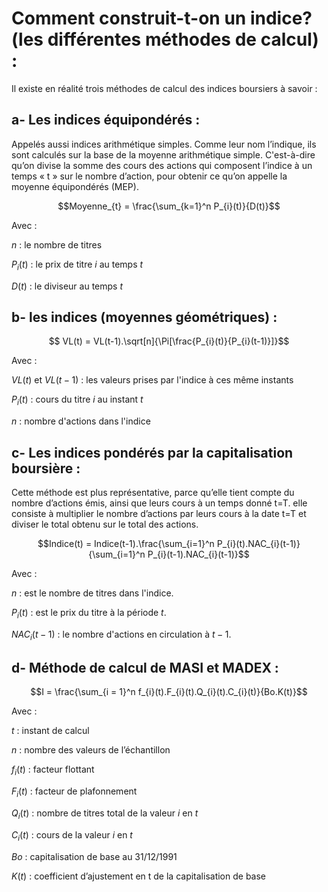 # Comment construit-t-on un indice? (les différentes méthodes de calcul) :

Il existe en réalité trois méthodes de calcul des indices boursiers à
savoir :
## a- Les indices équipondérés :

Appelés aussi indices arithmétique simples. Comme leur nom l’indique, ils sont calculés sur la base de la moyenne arithmétique simple. C'est-à-dire qu’on divise la somme des cours des actions qui composent l’indice à un temps « t » sur le nombre d’action, pour obtenir ce qu’on appelle la moyenne équipondérés (MEP).

$$Moyenne_{t} = \frac{\sum_{k=1}^n P_{i}(t)}{D(t)}$$

Avec :

$n$ : le nombre de titres

$P_{i}(t)$ : le prix de titre $i$ au temps $t$

$D(t)$ : le diviseur au temps $t$

## b- les indices (moyennes géométriques) :

$$ VL(t) = VL(t-1).\sqrt[n]{\Pi[\frac{P_{i}(t)}{P_{i}(t-1)}]}$$

Avec :

$VL(t)$ et $VL(t-1)$ : les valeurs prises par l'indice à ces même instants

$P_{i}(t)$ : cours du titre $i$ au instant $t$

$n$ : nombre d'actions dans l'indice

## c- Les indices pondérés par la capitalisation boursière :

Cette méthode est plus représentative, parce qu’elle tient compte du nombre d’actions émis, ainsi que leurs cours à un temps donné t=T. elle consiste à multiplier le nombre d’actions par leurs cours à la date t=T et diviser le total obtenu sur le total des actions.

$$Indice(t)  = Indice(t-1).\frac{\sum_{i=1}^n P_{i}(t).NAC_{i}(t-1)}{\sum_{i=1}^n P_{i}(t-1).NAC_{i}(t-1)}$$

Avec :

$n$ : est le nombre de titres dans l'indice.

$P_{i}(t)$ : est le prix du titre à la période $t$.

$NAC_{i}(t-1)$ : le nombre d'actions en circulation à $t-1$.

## d- Méthode de calcul de MASI et MADEX :

$$I = \frac{\sum_{i = 1}^n f_{i}(t).F_{i}(t).Q_{i}(t).C_{i}(t)}{Bo.K(t)}$$

Avec :

$t$ : instant de calcul

$n$ : nombre des valeurs de l’échantillon

$f_{i}(t)$ : facteur flottant

$F_{i}(t)$ : facteur de plafonnement

$Q_{i}(t)$ : nombre de titres total de la valeur $i$ en $t$

$C_{i}(t)$ : cours de la valeur $i$ en $t$

$Bo$ : capitalisation de base au 31/12/1991

$K(t)$ : coefficient d’ajustement en t de la capitalisation de base
